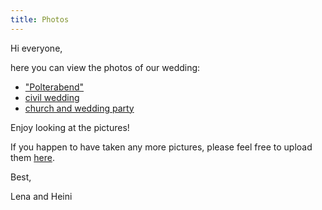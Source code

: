 ```yaml
---
title: Photos
---
```


Hi everyone,

here you can view the photos of our wedding:

- ["Polterabend"](https://photos.app.goo.gl/AgUoWRgQC4ux4wRg6)
- [civil wedding](https://photos.app.goo.gl/synA6YP4xkwAAZGk6)
- [church and wedding party](https://photos.app.goo.gl/38qW1ajuA97H4Uc9A)

Enjoy looking at the pictures!

If you happen to have taken any more pictures, please feel free to upload them [here](https://photos.app.goo.gl/FfXYahm6AdfUX4QF8).

Best,

Lena and Heini
